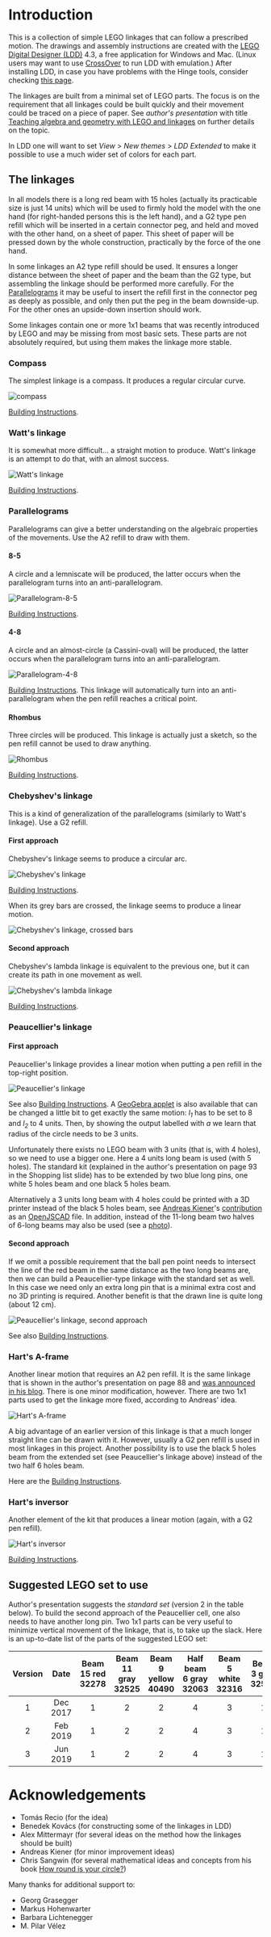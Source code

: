 # Introduction

This is a collection of simple LEGO linkages that can follow a prescribed motion.
The drawings and assembly instructions are created with the [LEGO Digital Designer (LDD)](https://www.lego.com/en-us/ldd) 4.3,
a free application for Windows and Mac. (Linux users may want to use [CrossOver](https://www.codeweavers.com/products/crossover-linux)
to run LDD with emulation.) After installing LDD, in case you have problems with the Hinge tools,
consider checking [this page](https://steamcommunity.com/sharedfiles/filedetails/?id=455735233).

The linkages are built from a minimal set of LEGO parts. The focus is on the requirement that all
linkages could be built quickly and their movement could be traced on a piece of
paper. See *author's presentation* with title [Teaching algebra and geometry with LEGO and linkages](https://www.researchgate.net/publication/332303931_Teaching_algebra_and_geometry_with_LEGO_and_linkages)
on further details on the topic.

In LDD one will want to set *View* > *New themes* > *LDD Extended* to make it possible to use
a much wider set of colors for each part.

## The linkages

In all models there is a long red
beam with 15 holes (actually its practicable size is just 14 units) which will be
used to firmly hold the model with the one hand (for right-handed persons this
is the left hand), and a G2 type pen refill which will be inserted in a certain connector
peg, and held and moved with the other hand, on a sheet of paper. This sheet of
paper will be pressed down by the whole construction, practically by the force
of the one hand.

In some linkages an A2 type refill should be used. It ensures a longer distance between
the sheet of paper and the beam than the G2 type, but assembling the linkage should be performed more carefully.
For the [Parallelograms](#parallelograms) it may be useful to insert the refill first in the connector peg as deeply as possible,
and only then put the peg in the beam downside-up. For the other ones an upside-down insertion should work.

Some linkages contain one or more 1x1 beams that was recently introduced by LEGO
and may be missing from most basic sets. These parts are not absolutely required, but using
them makes the linkage more stable.

### Compass

The simplest linkage is a compass. It produces a regular circular curve.

![compass](html/Building%20Instructions%20%5Bcompass%5D-images/Step1.png)

[Building Instructions](http://htmlpreview.github.io/?https://github.com/kovzol/lego-linkages/blob/master/html/Building%20Instructions%20%5Bcompass%5D.html).

### Watt's linkage

It is somewhat more difficult... a straight motion to produce. Watt's linkage is an attempt to do that,
with an almost success.

![Watt's linkage](html/Building%20Instructions%20%5BWatt%5D-images/Step6.png)

[Building Instructions](http://htmlpreview.github.io/?https://github.com/kovzol/lego-linkages/blob/master/html/Building%20Instructions%20%5BWatt%5D.html).

### Parallelograms

Parallelograms can give a better understanding on the algebraic properties of the movements. Use the A2 refill to draw with them.

#### 8-5

A circle and a lemniscate will be produced, the latter occurs when the parallelogram turns into an anti-parallelogram.

![Parallelogram-8-5](html/Building%20Instructions%20%5BParallelogram-8-5%5D-images/Step7.png)

[Building Instructions](http://htmlpreview.github.io/?https://github.com/kovzol/lego-linkages/blob/master/html/Building%20Instructions%20%5BParallelogram-8-5%5D.html).

#### 4-8

A circle and an almost-circle (a Cassini-oval) will be produced, the latter occurs when the parallelogram turns into an anti-parallelogram.

![Parallelogram-4-8](html/Building%20Instructions%20%5BParallelogram-4-8%5D-images/Step6.png)

[Building Instructions](http://htmlpreview.github.io/?https://github.com/kovzol/lego-linkages/blob/master/html/Building%20Instructions%20%5BParallelogram-4-8%5D.html).
This linkage will automatically turn into an anti-parallelogram when the pen refill reaches a critical point.

#### Rhombus

Three circles will be produced. This linkage is actually just a sketch, so the pen refill cannot be used to draw anything.

![Rhombus](html/Building%20Instructions%20%5BRhombus%5D-images/Step3.png)

[Building Instructions](http://htmlpreview.github.io/?https://github.com/kovzol/lego-linkages/blob/master/html/Building%20Instructions%20%5BRhombus%5D.html).

### Chebyshev's linkage

This is a kind of generalization of the parallelograms (similarly to Watt's linkage). Use a G2 refill.

#### First approach

Chebyshev's linkage seems to produce a circular arc.

![Chebyshev's linkage](html/Building%20Instructions%20%5BChebyshev%5D-images/Step6.png)

[Building Instructions](http://htmlpreview.github.io/?https://github.com/kovzol/lego-linkages/blob/master/html/Building%20Instructions%20%5BChebyshev%5D.html).

When its grey bars are crossed, the linkage seems to produce a linear motion.

![Chebyshev's linkage, crossed bars](html/Building%20Instructions%20%5BChebyshev-crossed%5D-images/Step6.png)

#### Second approach

Chebyshev's lambda linkage is equivalent to the previous one, but it can create its path
in one movement as well.

![Chebyshev's lambda linkage](html/Building%20Instructions%20%5Blambda%5D-images/Step3.png)

[Building Instructions](http://htmlpreview.github.io/?https://github.com/kovzol/lego-linkages/blob/master/html/Building%20Instructions%20%5Blambda%5D.html).

### Peaucellier's linkage

#### First approach

Peaucellier's linkage provides a linear motion when putting a pen refill in the top-right position.

![Peaucellier's linkage](html/Building%20Instructions%20%5BPeaucellier%5D-images/Step8.png)

See also [Building Instructions](http://htmlpreview.github.io/?https://github.com/kovzol/lego-linkages/blob/master/html/Building%20Instructions%20%5BPeaucellier%5D.html).
A [GeoGebra applet](https://www.geogebra.org/m/dhpbsjdB) is also available that can be changed a little bit
to get exactly the same motion: *l<sub>1</sub>* has to be set to 8 and *l<sub>2</sub>* to 4 units. Then,
by showing the output labelled with *a* we learn that radius of the circle needs to be 3 units.

Unfortunately there exists no LEGO beam with 3 units (that is, with 4 holes), so we need to use a bigger one.
Here a 4 units long beam is used (with 5 holes). The standard kit (explained in the author's presentation
on page 93 in the Shopping list slide) has to be extended by two blue long pins, one white 5 holes beam
and one black 5 holes beam.

Alternatively a 3 units long beam with 4 holes could be printed with a 3D printer instead of the black 5 holes beam,
see [Andreas Kiener](https://www.uni-salzburg.at/index.php?id=205610)'s [contribution](3d-printing/technic-4m.openjscad.txt) as an
[OpenJSCAD](https://openjscad.org/) file.
In addition, instead of the 11-long beam two halves of 6-long beams may also be used (see a
[photo](3d-printing/Peaucellier.jpg)).

#### Second approach

If we omit a possible requirement that the ball pen point needs to intersect the line of the red beam in the same
distance as the two long beams are, then we can build a Peaucellier-type linkage with the standard set as well.
In this case we need only an extra long pin that is a minimal extra cost and no 3D printing is required.
Another benefit is that the drawn line is quite long (about 12 cm).

![Peaucellier's linkage, second approach](html/Building%20Instructions%20%5BPeaucellier2%5D-images/Step4.png)

See also [Building Instructions](http://htmlpreview.github.io/?https://github.com/kovzol/lego-linkages/blob/master/html/Building%20Instructions%20%5BPeaucellier2%5D.html).

### Hart's A-frame

Another linear motion that requires an A2 pen refill. It is the same linkage that is shown in the author's
presentation on page 88 and [was announced in his blog](https://kovz0l.blogspot.com/2018/08/harts-frame-revisited.html).
There is one minor modification, however. There are two 1x1 parts used to get the linkage more fixed,
according to Andreas' idea.

![Hart's A-frame](html/Building%20Instructions%20%5BHartA2b%5D-images/Step7.png)

A big advantage of an earlier version of this linkage is that a much longer straight line can be drawn with it.
However, usually a G2 pen refill is used in most linkages in this project. Another possibility is to use
the black 5 holes beam from the extended set (see Peaucellier's linkage above) instead of the two half 6 holes beam.

Here are the [Building Instructions](http://htmlpreview.github.io/?https://github.com/kovzol/lego-linkages/blob/master/html/Building%20Instructions%20%5BHartA2b%5D.html).

### Hart's inversor

Another element of the kit that produces a linear motion (again, with a G2 pen refill).

![Hart's inversor](html/Building%20Instructions%20%5BHartI%5D-images/Step4.png)

[Building Instructions](http://htmlpreview.github.io/?https://github.com/kovzol/lego-linkages/blob/master/html/Building%20Instructions%20%5BHartI%5D.html).

## Suggested LEGO set to use

Author's presentation suggests the *standard set* (version 2 in the table below). To build the second approach of the Peaucellier cell, one
also needs to have another long pin. Two 1x1 parts can be very useful to minimize vertical movement of the linkage,
that is, to take up the slack. Here is an up-to-date list of the parts of the suggested LEGO set:

| Version | Date     | Beam 15 red 32278 | Beam 11 gray 32525 | Beam 9 yellow 40490 | Half beam 6 gray 32063 | Beam 5 white 32316 | Beam 3 gray 32523 | Beam 1x1 gray 18654 | Long pin blue 6558 | Pin black 2780 | G2 refill | A2 refill | 
|:-------:|:--------:|:-----------------:|:------------------:|:-------------------:|:----------------------:|:------------------:|:-----------------:|:-------------------:|:------------------:|:--------------:|:---------:|:---------:|
| 1       | Dec 2017 |         1         |         2          |         2           |           4            |         3          |         1         |          -          |         2          |     9     |     1     |     -     |
| 2       | Feb 2019 |         1         |         2          |         2           |           4            |         3          |         1         |          -          |          2          |     9     |     1     |     1     |
| 3       | Jun 2019 |         1         |         2          |         2           |           4            |         3          |         1         |          2          |         3          |     9     |     1     |     1     |

# Acknowledgements

* Tomás Recio (for the idea)
* Benedek Kovács (for constructing some of the linkages in LDD)
* Alex Mittermayr (for several ideas on the method how the linkages should be built)
* Andreas Kiener (for minor improvement ideas)
* Chris Sangwin (for several mathematical ideas and concepts from his book [How round is your circle?](https://press.princeton.edu/titles/8624.html))

Many thanks for additional support to:
* Georg Grasegger
* Markus Hohenwarter
* Barbara Lichtenegger
* M. Pilar Vélez
